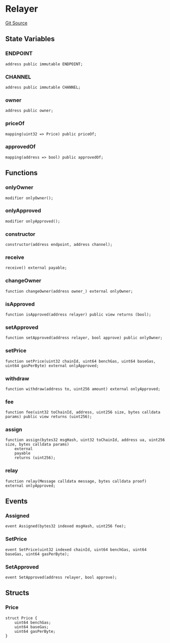 # Relayer
[Git Source](https://github.com/darwinia-network/ORMP/blob/dc408522ef84e3f2da7fef5b81bd5e85c1a182a6/src/eco/Relayer.sol)


## State Variables
### ENDPOINT

```solidity
address public immutable ENDPOINT;
```


### CHANNEL

```solidity
address public immutable CHANNEL;
```


### owner

```solidity
address public owner;
```


### priceOf

```solidity
mapping(uint32 => Price) public priceOf;
```


### approvedOf

```solidity
mapping(address => bool) public approvedOf;
```


## Functions
### onlyOwner


```solidity
modifier onlyOwner();
```

### onlyApproved


```solidity
modifier onlyApproved();
```

### constructor


```solidity
constructor(address endpoint, address channel);
```

### receive


```solidity
receive() external payable;
```

### changeOwner


```solidity
function changeOwner(address owner_) external onlyOwner;
```

### isApproved


```solidity
function isApproved(address relayer) public view returns (bool);
```

### setApproved


```solidity
function setApproved(address relayer, bool approve) public onlyOwner;
```

### setPrice


```solidity
function setPrice(uint32 chainId, uint64 benchGas, uint64 baseGas, uint64 gasPerByte) external onlyApproved;
```

### withdraw


```solidity
function withdraw(address to, uint256 amount) external onlyApproved;
```

### fee


```solidity
function fee(uint32 toChainId, address, uint256 size, bytes calldata params) public view returns (uint256);
```

### assign


```solidity
function assign(bytes32 msgHash, uint32 toChainId, address ua, uint256 size, bytes calldata params)
    external
    payable
    returns (uint256);
```

### relay


```solidity
function relay(Message calldata message, bytes calldata proof) external onlyApproved;
```

## Events
### Assigned

```solidity
event Assigned(bytes32 indexed msgHash, uint256 fee);
```

### SetPrice

```solidity
event SetPrice(uint32 indexed chainId, uint64 benchGas, uint64 baseGas, uint64 gasPerByte);
```

### SetApproved

```solidity
event SetApproved(address relayer, bool approve);
```

## Structs
### Price

```solidity
struct Price {
    uint64 benchGas;
    uint64 baseGas;
    uint64 gasPerByte;
}
```

